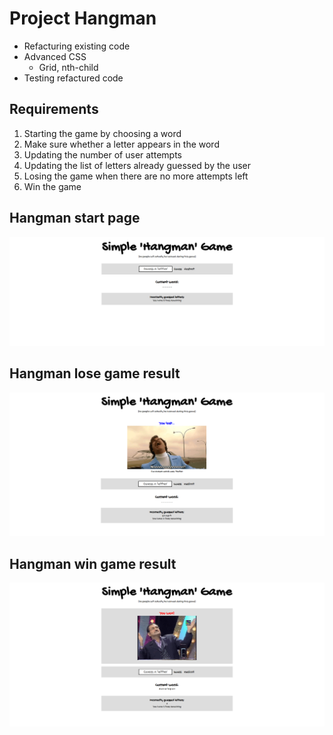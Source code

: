 # Project Hangman

* Refacturing existing code
* Advanced CSS
  * Grid, nth-child
* Testing refactured code

## Requirements
1. Starting the game by choosing a word
1. Make sure whether a letter appears in the word
1. Updating the number of user attempts
1. Updating the list of letters already guessed by the user
1. Losing the game when there are no more attempts left
1. Win the game

## Hangman start page
![hangman](/images/hangmangame.png)

## Hangman lose game result
![hangman_lose](/images/hangmangame_lost.png)

## Hangman win game result
![hangman_win](/images/hangmangame_win.png)

